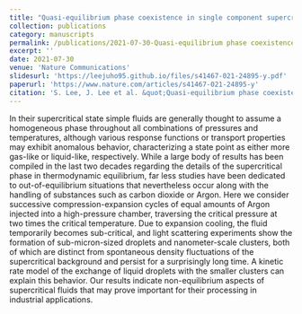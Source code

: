 ```yaml
---
title: "Quasi-equilibrium phase coexistence in single component supercritical fluids"
collection: publications
category: manuscripts
permalink: /publications/2021-07-30-Quasi-equilibrium phase coexistence in single component supercritical fluids
excerpt: ''
date: 2021-07-30
venue: 'Nature Communications'
slidesurl: 'https://leejuho95.github.io/files/s41467-021-24895-y.pdf'
paperurl: 'https://www.nature.com/articles/s41467-021-24895-y'
citation: 'S. Lee, J. Lee et al. &quot;Quasi-equilibrium phase coexistence in single component supercritical fluids&quot; <i>Nat. Commun.</i>. **12**, 4630 (2021).'
---
```


In their supercritical state simple fluids are generally thought to assume a homogeneous phase throughout all combinations of pressures and temperatures, although various response functions or transport properties may exhibit anomalous behavior, characterizing a state point as either more gas-like or liquid-like, respectively. While a large body of results has been compiled in the last two decades regarding the details of the supercritical phase in thermodynamic equilibrium, far less studies have been dedicated to out-of-equilibrium situations that nevertheless occur along with the handling of substances such as carbon dioxide or Argon. Here we consider successive compression-expansion cycles of equal amounts of Argon injected into a high-pressure chamber, traversing the critical pressure at two times the critical temperature. Due to expansion cooling, the fluid temporarily becomes sub-critical, and light scattering experiments show the formation of sub-micron-sized droplets and nanometer-scale clusters, both of which are distinct from spontaneous density fluctuations of the supercritical background and persist for a surprisingly long time. A kinetic rate model of the exchange of liquid droplets with the smaller clusters can explain this behavior. Our results indicate non-equilibrium aspects of supercritical fluids that may prove important for their processing in industrial applications.
